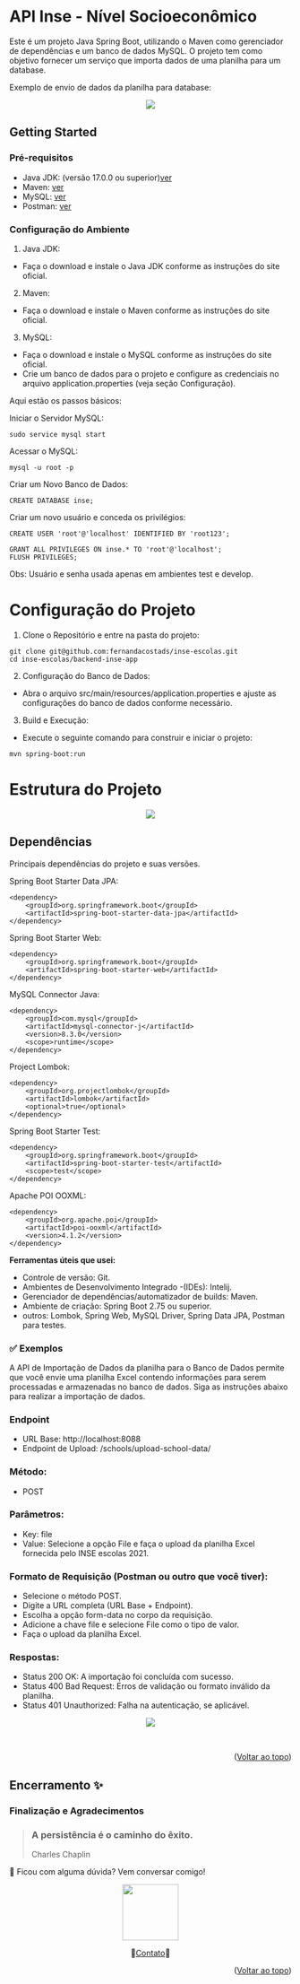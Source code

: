 <a name="readme-top"></a>

<!-- &nbsp; -->

# API Inse - Nível Socioeconômico

Este é um projeto Java Spring Boot, utilizando o Maven como gerenciador de dependências e um banco de dados MySQL. O projeto tem como objetivo fornecer um serviço que importa dados de uma planilha para um database.

Exemplo de envio de dados da planilha para database:

<p align="center">
    <img src="../assets/demo.gif">
</p>

## Getting Started

### Pré-requisitos

- Java JDK: (versão 17.0.0 ou superior)[ver](https://www.oracle.com/br/java/technologies/downloads/#java17)
- Maven: [ver](https://maven.apache.org/)
- MySQL: [ver](https://www.mysql.com/)
- Postman: [ver](https://www.postman.com/)

### Configuração do Ambiente

1. Java JDK:

- Faça o download e instale o Java JDK conforme as instruções do site oficial.

2. Maven:

- Faça o download e instale o Maven conforme as instruções do site oficial.

3. MySQL:

- Faça o download e instale o MySQL conforme as instruções do site oficial.
- Crie um banco de dados para o projeto e configure as credenciais no arquivo application.properties (veja seção Configuração).

Aqui estão os passos básicos:

Iniciar o Servidor MySQL:

```
sudo service mysql start
```

Acessar o MySQL:

```
mysql -u root -p
```

Criar um Novo Banco de Dados:

```
CREATE DATABASE inse;
```

Criar um novo usuário e conceda os privilégios:

```
CREATE USER 'root'@'localhost' IDENTIFIED BY 'root123';
```

```
GRANT ALL PRIVILEGES ON inse.* TO 'root'@'localhost';
FLUSH PRIVILEGES;
```

Obs: Usuário e senha usada apenas em ambientes test e develop.

# Configuração do Projeto

1. Clone o Repositório e entre na pasta do projeto:

``` 
git clone git@github.com:fernandacostads/inse-escolas.git
cd inse-escolas/backend-inse-app
```

2. Configuração do Banco de Dados:

- Abra o arquivo src/main/resources/application.properties e ajuste as configurações do banco de dados conforme necessário.

3. Build e Execução:

- Execute o seguinte comando para construir e iniciar o projeto:

```
mvn spring-boot:run
```

# Estrutura do Projeto

<p align="center">
   <img src="../assets/file-struct.png">
</p>

## Dependências

Principais dependências do projeto e suas versões.

Spring Boot Starter Data JPA:

```
<dependency>
    <groupId>org.springframework.boot</groupId>
    <artifactId>spring-boot-starter-data-jpa</artifactId>
</dependency>
```

Spring Boot Starter Web:

```
<dependency>
    <groupId>org.springframework.boot</groupId>
    <artifactId>spring-boot-starter-web</artifactId>
</dependency>
```

MySQL Connector Java:

```
<dependency>
    <groupId>com.mysql</groupId>
    <artifactId>mysql-connector-j</artifactId>
    <version>8.3.0</version>
    <scope>runtime</scope>
</dependency>
```

Project Lombok:

```
<dependency>
    <groupId>org.projectlombok</groupId>
    <artifactId>lombok</artifactId>
    <optional>true</optional>
</dependency>
```

Spring Boot Starter Test:

```
<dependency>
    <groupId>org.springframework.boot</groupId>
    <artifactId>spring-boot-starter-test</artifactId>
    <scope>test</scope>
</dependency>
```

Apache POI OOXML:

```
<dependency>
    <groupId>org.apache.poi</groupId>
    <artifactId>poi-ooxml</artifactId>
    <version>4.1.2</version>
</dependency>
```

**Ferramentas úteis que usei:**

- Controle de versão: Git.
- Ambientes de Desenvolvimento Integrado -(IDEs): Intelij.
- Gerenciador de dependências/automatizador de builds: Maven.
- Ambiente de criação: Spring Boot 2.75 ou superior.
- outros: Lombok, Spring Web, MySQL Driver, Spring Data JPA, Postman para testes.

### ✅ Exemplos

A API de Importação de Dados da planilha para o Banco de Dados permite que você envie uma planilha Excel contendo informações para serem processadas e armazenadas no banco de dados. Siga as instruções abaixo para realizar a importação de dados.

### Endpoint

- URL Base: http://localhost:8088
- Endpoint de Upload: /schools/upload-school-data/

### Método:

- POST

### Parâmetros:

- Key: file
- Value: Selecione a opção File e faça o upload da planilha Excel fornecida pelo INSE escolas 2021.

### Formato de Requisição (Postman ou outro que você tiver):

- Selecione o método POST.
- Digite a URL completa (URL Base + Endpoint).
- Escolha a opção form-data no corpo da requisição.
- Adicione a chave file e selecione File como o tipo de valor.
- Faça o upload da planilha Excel.

### Respostas:

- Status 200 OK: A importação foi concluída com sucesso.
- Status 400 Bad Request: Erros de validação ou formato inválido da planilha.
- Status 401 Unauthorized: Falha na autenticação, se aplicável.

<p align="center">
    <img src="../assets/postman.png">
</p>

<br/>

<p align="right">(<a href="#readme-top">Voltar ao topo</a>)</p>

## Encerramento ✨

### Finalização e Agradecimentos

> ### A persistência é o caminho do êxito.
>
> Charles Chaplin

🤔 Ficou com alguma dúvida? Vem conversar comigo!

<p align="center">
  <a href="https://github.com/fernandacostads">
    <img src="https://avatars.githubusercontent.com/u/59060824?v=4" width="100px" height="100px">
  </a>
</p>
<p align="center">
💬<a href="https://github.com/fernandacostads#-contacts">Contato</a>💬

<p align="right">(<a href="#readme-top">Voltar ao topo</a>)</p>
